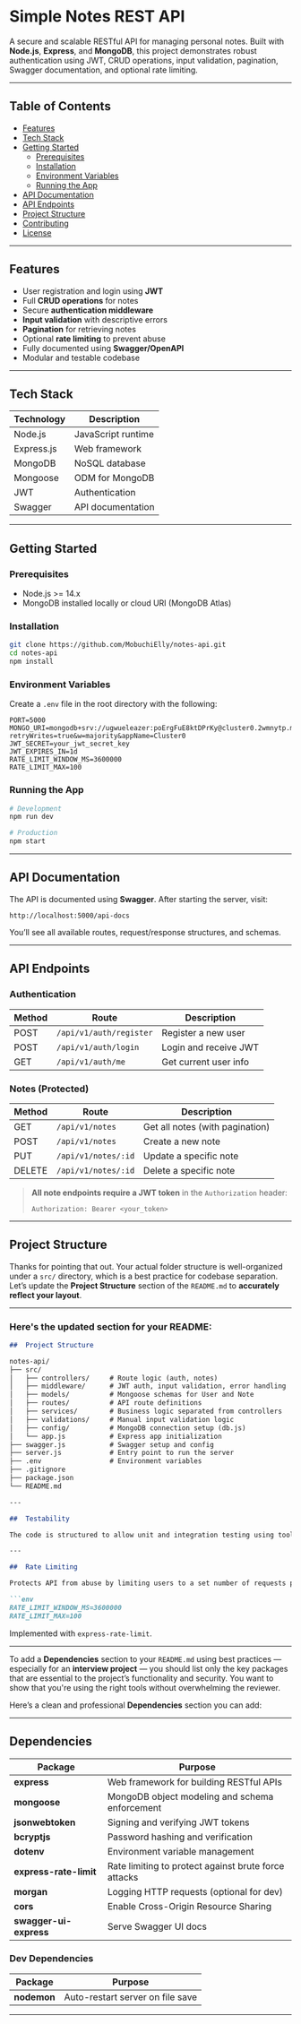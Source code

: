 #  Simple Notes REST API

A secure and scalable RESTful API for managing personal notes. Built with **Node.js**, **Express**, and **MongoDB**, this project demonstrates robust authentication using JWT, CRUD operations, input validation, pagination, Swagger documentation, and optional rate limiting.

---

##  Table of Contents

- [Features](#features)
- [Tech Stack](#tech-stack)
- [Getting Started](#getting-started)
  - [Prerequisites](#prerequisites)
  - [Installation](#installation)
  - [Environment Variables](#environment-variables)
  - [Running the App](#running-the-app)
- [API Documentation](#api-documentation)
- [API Endpoints](#api-endpoints)
- [Project Structure](#project-structure)
- [Contributing](#contributing)
- [License](#license)

---

##  Features

- User registration and login using **JWT**
- Full **CRUD operations** for notes
- Secure **authentication middleware**
- **Input validation** with descriptive errors
- **Pagination** for retrieving notes
- Optional **rate limiting** to prevent abuse
- Fully documented using **Swagger/OpenAPI**
- Modular and testable codebase

---

##  Tech Stack

| Technology | Description         |
|------------|---------------------|
| Node.js    | JavaScript runtime  |
| Express.js | Web framework       |
| MongoDB    | NoSQL database      |
| Mongoose   | ODM for MongoDB     |
| JWT        | Authentication      |
| Swagger    | API documentation   |

---

##  Getting Started

###  Prerequisites

- Node.js >= 14.x
- MongoDB installed locally or cloud URI (MongoDB Atlas)

###  Installation

```bash
git clone https://github.com/MobuchiElly/notes-api.git
cd notes-api
npm install
````

###  Environment Variables

Create a `.env` file in the root directory with the following:

```env
PORT=5000
MONGO_URI=mongodb+srv://ugwueleazer:poErgFuE8ktDPrKy@cluster0.2wmnytp.mongodb.net/?retryWrites=true&w=majority&appName=Cluster0
JWT_SECRET=your_jwt_secret_key
JWT_EXPIRES_IN=1d
RATE_LIMIT_WINDOW_MS=3600000
RATE_LIMIT_MAX=100
```

###  Running the App

```bash
# Development
npm run dev

# Production
npm start
```

---

##  API Documentation

The API is documented using **Swagger**. After starting the server, visit:

```
http://localhost:5000/api-docs
```

You’ll see all available routes, request/response structures, and schemas.

---

##  API Endpoints

###  Authentication

| Method | Route                | Description           |
| ------ | -------------------- | --------------------- |
| POST   | `/api/v1/auth/register` | Register a new user   |
| POST   | `/api/v1/auth/login`    | Login and receive JWT |
| GET    | `/api/v1/auth/me`       | Get current user info |

###  Notes (Protected)

| Method | Route            | Description                     |
| ------ | ---------------- | ------------------------------- |
| GET    | `/api/v1/notes`     | Get all notes (with pagination) |
| POST   | `/api/v1/notes`     | Create a new note               |
| PUT    | `/api/v1/notes/:id` | Update a specific note          |
| DELETE | `/api/v1/notes/:id` | Delete a specific note          |

> **All note endpoints require a JWT token** in the `Authorization` header:
>
> `Authorization: Bearer <your_token>`

---

##  Project Structure

Thanks for pointing that out. Your actual folder structure is well-organized under a `src/` directory, which is a best practice for codebase separation. Let’s update the **Project Structure** section of the `README.md` to **accurately reflect your layout**.

---

###  Here's the updated section for your README:

```markdown
##  Project Structure

notes-api/
├── src/
│   ├── controllers/     # Route logic (auth, notes)
│   ├── middleware/      # JWT auth, input validation, error handling
│   ├── models/          # Mongoose schemas for User and Note
│   ├── routes/          # API route definitions
│   ├── services/        # Business logic separated from controllers
│   ├── validations/     # Manual input validation logic
│   ├── config/          # MongoDB connection setup (db.js)
│   └── app.js           # Express app initialization
├── swagger.js           # Swagger setup and config
├── server.js            # Entry point to run the server
├── .env                 # Environment variables
├── .gitignore
├── package.json
└── README.md

---

##  Testability

The code is structured to allow unit and integration testing using tools like **Jest**, **Supertest**, or **Mocha**. You can easily write tests for services, routes, and controllers due to modular separation of concerns.

---

##  Rate Limiting

Protects API from abuse by limiting users to a set number of requests per hour. Configurable via `.env`:

```env
RATE_LIMIT_WINDOW_MS=3600000
RATE_LIMIT_MAX=100
```

Implemented with `express-rate-limit`.

---

To add a **Dependencies** section to your `README.md` using best practices — especially for an **interview project** — you should list only the key packages that are essential to the project’s functionality and security. You want to show that you're using the right tools without overwhelming the reviewer.

Here’s a clean and professional **Dependencies** section you can add:

---

##  Dependencies

| Package                | Purpose                                              |
| ---------------------- | ---------------------------------------------------- |
| **express**            | Web framework for building RESTful APIs              |
| **mongoose**           | MongoDB object modeling and schema enforcement       |
| **jsonwebtoken**       | Signing and verifying JWT tokens                     |
| **bcryptjs**           | Password hashing and verification                    |
| **dotenv**             | Environment variable management                      |
| **express-rate-limit** | Rate limiting to protect against brute force attacks |
| **morgan**             | Logging HTTP requests (optional for dev)             |
| **cors**               | Enable Cross-Origin Resource Sharing                 |
| **swagger-ui-express** | Serve Swagger UI docs                                |


### Dev Dependencies

| Package     | Purpose                          |
| ----------- | -------------------------------- |
| **nodemon** | Auto-restart server on file save |

---